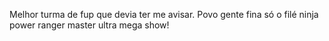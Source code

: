 Melhor turma de fup que devia ter me avisar. Povo gente fina só o filé ninja power ranger master ultra mega show! 
